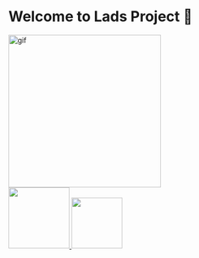   # Welcome to Lads Project 👋
  
   <img heigth="400" width="300" alt="gif" src="https://irp-cdn.multiscreensite.com/31833fd6/dms3rep/multi/Prototyping+process+%281%29.gif">
   
  <div >
  <a href="https://github.com/ladsProjeto">
  <img height="120em" src="https://github-readme-stats.vercel.app/api?username=ladsProjeto&show_icons=true&theme=aura&include_all_commits=true"/>
  <img height="100em" src="https://github-readme-stats.vercel.app/api/top-langs/?username=ladsProjeto&layout=compact&langs_count=10&theme=aura"/>  
  </div>    
